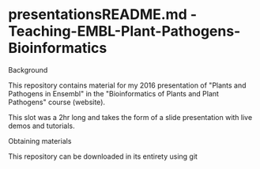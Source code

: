 # presentationsREADME.md - Teaching-EMBL-Plant-Pathogens-Bioinformatics
Background

This repository contains material for my 2016 presentation of "Plants and Pathogens in Ensembl" in the "Bioinformatics of Plants and Plant Pathogens" course (website).

This slot was a 2hr long and takes the form of a slide presentation with live demos and tutorials. 

Obtaining materials

This repository can be downloaded in its entirety using git


